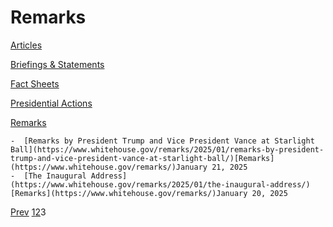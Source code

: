 # 					Remarks				

[Articles](/articles/)

[Briefings &amp; Statements](/briefings-statements/)

[Fact Sheets](/fact-sheets/)

[Presidential Actions](/presidential-actions/)

[Remarks](/remarks/)

    -  [Remarks by President Trump and Vice President Vance at Starlight Ball](https://www.whitehouse.gov/remarks/2025/01/remarks-by-president-trump-and-vice-president-vance-at-starlight-ball/)[Remarks](https://www.whitehouse.gov/remarks/)January 21, 2025 
    -  [The Inaugural Address](https://www.whitehouse.gov/remarks/2025/01/the-inaugural-address/)[Remarks](https://www.whitehouse.gov/remarks/)January 20, 2025 

[Prev](https://www.whitehouse.gov/remarks/page/2/)
[1](https://www.whitehouse.gov/remarks/)[2](https://www.whitehouse.gov/remarks/page/2/)3
